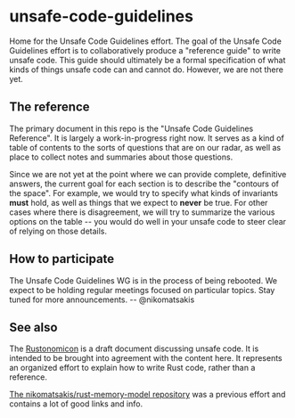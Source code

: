 # unsafe-code-guidelines

Home for the Unsafe Code Guidelines effort. The goal of the Unsafe
Code Guidelines effort is to collaboratively produce a "reference
guide" to write unsafe code. This guide should ultimately be a formal
specification of what kinds of things unsafe code can and cannot do.
However, we are not there yet.

## The reference

The primary document in this repo is the "Unsafe Code Guidelines
Reference".  It is largely a work-in-progress right now. It serves as
a kind of table of contents to the sorts of questions that are on our
radar, as well as place to collect notes and summaries about those
questions.

Since we are not yet at the point where we can provide complete,
definitive answers, the current goal for each section is to describe
the "contours of the space". For example, we would try to specify what
kinds of invariants **must** hold, as well as things that we expect to
**never** be true. For other cases where there is disagreement, we
will try to summarize the various options on the table -- you would do
well in your unsafe code to steer clear of relying on those details.

## How to participate

The Unsafe Code Guidelines WG is in the process of being rebooted.  We
expect to be holding regular meetings focused on particular topics.
Stay tuned for more announcements. -- @nikomatsakis

## See also

The [Rustonomicon](https://doc.rust-lang.org/nightly/nomicon/) is a
draft document discussing unsafe code. It is intended to be brought
into agreement with the content here. It represents an organized
effort to explain how to write Rust code, rather than a reference.

[The nikomatsakis/rust-memory-model
repository](https://github.com/nikomatsakis/rust-memory-model) was a
previous effort and contains a lot of good links and info.
